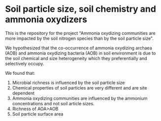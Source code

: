 # Soil particle size, soil chemistry and ammonia oxydizers

This is the repository for the project "Ammonia oxydizing communities are more impacted by the soil nitrogen species than by the soil particle size".

We hypothesized that the co-occurrence of ammonia oxydizing archaea (AOB) and ammonia oxydizing bacteria (AOB) in soil environment is due to the soil chemical and size heterogeneity which they preferentially and selectively occupy.
 

We found that:

1. Microbial richness is influenced by the soil particle size  
2. Chemical properties of soil particles are very different and are site dependent
3. Ammonia oxydizing communities are influenced by the ammonium concentrations and not soil article sizes. 
4. Richness of AOA>AOB 
5. Soil particle surface area